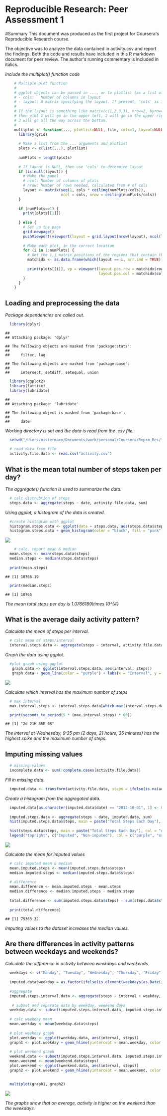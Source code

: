 # Reproducible Research: Peer Assessment 1
#Summary
This document was produced as the first project for Coursera's Reproducible Research course.

The objective was to analyze the data contained in activity.csv and report the findings. Both the code and results have included in this R markdown document for peer review. The author's running commentary is included in italics.

*Include the multiplot() function code*

```r
    # Multiple plot function
    #
    # ggplot objects can be passed in ..., or to plotlist (as a list of ggplot objects)
    # - cols:   Number of columns in layout
    # - layout: A matrix specifying the layout. If present, 'cols' is ignored.
    #
    # If the layout is something like matrix(c(1,2,3,3), nrow=2, byrow=TRUE),
    # then plot 1 will go in the upper left, 2 will go in the upper right, and
    # 3 will go all the way across the bottom.
    #
    multiplot <- function(..., plotlist=NULL, file, cols=1, layout=NULL) {
      library(grid)
      
      # Make a list from the ... arguments and plotlist
      plots <- c(list(...), plotlist)
      
      numPlots = length(plots)
      
      # If layout is NULL, then use 'cols' to determine layout
      if (is.null(layout)) {
        # Make the panel
        # ncol: Number of columns of plots
        # nrow: Number of rows needed, calculated from # of cols
        layout <- matrix(seq(1, cols * ceiling(numPlots/cols)),
                         ncol = cols, nrow = ceiling(numPlots/cols))
      }
      
      if (numPlots==1) {
        print(plots[[1]])
        
      } else {
        # Set up the page
        grid.newpage()
        pushViewport(viewport(layout = grid.layout(nrow(layout), ncol(layout))))
        
        # Make each plot, in the correct location
        for (i in 1:numPlots) {
          # Get the i,j matrix positions of the regions that contain this subplot
          matchidx <- as.data.frame(which(layout == i, arr.ind = TRUE))
          
          print(plots[[i]], vp = viewport(layout.pos.row = matchidx$row,
                                          layout.pos.col = matchidx$col))
        }
      }
    }
```

## Loading and preprocessing the data
*Package dependencies are called out.*

```r
  library(dplyr)
```

```
## 
## Attaching package: 'dplyr'
```

```
## The following objects are masked from 'package:stats':
## 
##     filter, lag
```

```
## The following objects are masked from 'package:base':
## 
##     intersect, setdiff, setequal, union
```

```r
  library(ggplot2)
  library(lattice)
  library(lubridate)
```

```
## 
## Attaching package: 'lubridate'
```

```
## The following object is masked from 'package:base':
## 
##     date
```

*Working directory is set and the data is read from the .csv file.*

```r
  setwd("/Users/mistermaxx/Documents/work/personal/Coursera/Repro_Res/")
  
  # read data from file
  activity.file.data <- read.csv("activity.csv")
```


## What is the mean total number of steps taken per day?
*The aggregate() function is used to summarize the data.*

```r
  # calc distrubtion of steps
  steps.data <- aggregate(steps ~ date, activity.file.data, sum)
```

*Using ggplot, a histogram of the data is created.*

```r
  #create histogram with ggplot
  histogram.steps.data <- ggplot(data = steps.data, aes(steps.data$steps)) 
  histogram.steps.data + geom_histogram(color = "black", fill = "pink", bins = 10, binwidth = 6000) + labs(x = "Steps", y = "Count", title = "Distribution: Total Steps")
```

![](PA1_template_files/figure-html/unnamed-chunk-5-1.png)<!-- -->

```r
    # calc, report mean & median
  mean.steps <- mean(steps.data$steps)
  median.steps <- median(steps.data$steps)
  
  print(mean.steps)
```

```
## [1] 10766.19
```

```r
  print(median.steps)
```

```
## [1] 10765
```
*The mean total steps per day is 1.0766189\times 10^{4}*

## What is the average daily activity pattern?
*Calculate the mean of steps per interval.*

```r
  # calc mean of steps/interval
  interval.steps.data <- aggregate(steps ~ interval, activity.file.data, mean)
```

*Graph the data using ggplot.*

```r
  #plot graph using ggplot
   graph.data <- ggplot(interval.steps.data, aes(interval, steps))
   graph.data + geom_line(color = "purple") + labs(x = "Interval", y = "Steps", title = "Steps Per Interval")
```

![](PA1_template_files/figure-html/unnamed-chunk-7-1.png)<!-- -->

*Calculate which interval has the maximum number of steps*

```r
  # max interval
  max.interval.steps <- interval.steps.data[which.max(interval.steps.data$steps), 1]

  print(seconds_to_period(5 * (max.interval.steps) * 60))
```

```
## [1] "2d 21H 35M 0S"
```
*The interval at Wednesday, 9:35 pm (2 days, 21 hours, 35 minutes) has the highest spike and the maximum number of steps.*

## Imputing missing values


```r
  # missing values
  incomplete.data <- sum(!complete.cases(activity.file.data))
```

*Fill in missing data.*

```r
  imputed.data <- transform(activity.file.data, steps = ifelse(is.na(activity.file.data$steps), interval.steps.data$steps[match(activity.file.data$interval, interval.steps.data$interval)], activity.file.data$steps))
```

*Create a histogram from the aggregated data.*

```r
  imputed.data[as.character(imputed.data$date) == "2012-10-01", 1] <- 0
  
  imputed.steps.data <- aggregate(steps ~ date, imputed.data, sum)
  hist(imputed.steps.data$steps, main = paste("Total Steps Each Day"), col = "purple", xlab = "Number of Steps")
  
  hist(steps.data$steps, main = paste("Total Steps Each Day"), col = "orange", xlab = "Number of Steps", add = TRUE)
  legend("topright", c("Imputed", "Non-imputed"), col = c("purple", "orange"), lwd = 10)
```

![](PA1_template_files/figure-html/unnamed-chunk-11-1.png)<!-- -->

*Calculate the mean for imputed values*

```r
  # calc imputed mean & median
  mean.imputed.steps <- mean(imputed.steps.data$steps)
  median.imputed.steps <- median(imputed.steps.data$steps)
  
  # difference
  mean.difference <- mean.imputed.steps - mean.steps
  median.difference <- median.imputed.steps - median.steps
  
  total.difference <- sum(imputed.steps.data$steps) - sum(steps.data$steps)
  
  print(total.difference)
```

```
## [1] 75363.32
```

*Imputing values to the dataset increases the median values.*

## Are there differences in activity patterns between weekdays and weekends?
*Calculate the difference in activity between weekdays and weekends*

```r
  weekdays <- c("Monday", "Tuesday", "Wednesday", "Thursday", "Friday")
  
  imputed.data$weekday = as.factor(ifelse(is.element(weekdays(as.Date(imputed.data$date)), weekdays), "Weekday", "Weekend"))
  
  #aggregate
  imputed.steps.interval.data <- aggregate(steps ~ interval + weekday, imputed.data, mean)
  
   # subset and separate data by weekday, weekend days
  weekday.data <- subset(imputed.steps.interval.data, imputed.steps.interval.data$weekday == "Weekday")
  
  # calc weekday mean
  mean.weekday <- mean(weekday.data$steps)
  
  # plot weekday graph
  plot.weekday <- ggplot(weekday.data, aes(interval, steps))
  graph1 <- plot.weekday + geom_hline(yintercept = mean.weekday, color = "red") + geom_line(color = "turquoise2") + coord_cartesian(xlim = c(-0, 2500)) + labs(x = "Interval", y = "Steps", title = "Steps Per Interval: Weekdays")
  
  # plot weekend graph
  weekend.data <- subset(imputed.steps.interval.data, imputed.steps.interval.data$weekday == "Weekend")
  mean.weekend <- mean(weekend.data$steps)
  plot.weekend <- ggplot(weekend.data, aes(interval, steps))
  graph2 <- plot.weekend + geom_hline(yintercept = mean.weekend, color = "red") + geom_line(color = "maroon4") + coord_cartesian(xlim = c(-0, 2500)) + labs(x = "Interval", y = "Steps", title = "Steps Per Interval: Weekend")
  
  
  multiplot(graph1, graph2)
```

![](PA1_template_files/figure-html/unnamed-chunk-13-1.png)<!-- -->

*The graphs show that on average, activity is higher on the weekend than the weekdays.*
